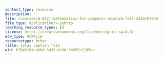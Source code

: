 ```yaml
---
content_type: resource
description: ''
file: /courses/6-042j-mathematics-for-computer-science-fall-2010/b7045f84ebb8543fbc983b397c2195ec_GJpt_3ie4WU.vtt
file_type: application/x-subrip
learning_resource_types: []
license: https://creativecommons.org/licenses/by-nc-sa/4.0/
ocw_type: OCWFile
resourcetype: Other
title: 3play caption file
uid: b7045f84-ebb8-543f-bc98-3b397c2195ec
---
```


